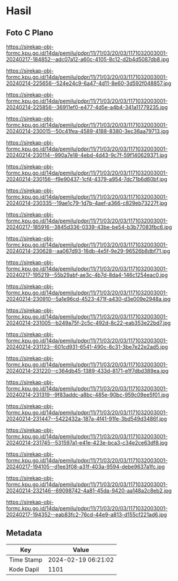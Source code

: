 # Hasil

## Foto C Plano

https://sirekap-obj-formc.kpu.go.id/14da/pemilu/pdpr/11/71/03/20/03/1171032003001-20240217-184852--adc07a12-a60c-4105-8c12-d2b4d5087db8.jpg

https://sirekap-obj-formc.kpu.go.id/14da/pemilu/pdpr/11/71/03/20/03/1171032003001-20240214-225656--524e24c9-6a47-4d11-8e60-3d592f048857.jpg

https://sirekap-obj-formc.kpu.go.id/14da/pemilu/pdpr/11/71/03/20/03/1171032003001-20240214-225856--36911ef0-e477-4d5e-a4b4-341a11779235.jpg

https://sirekap-obj-formc.kpu.go.id/14da/pemilu/pdpr/11/71/03/20/03/1171032003001-20240214-230015--50c41fea-4589-4188-8380-3ec36aa79713.jpg

https://sirekap-obj-formc.kpu.go.id/14da/pemilu/pdpr/11/71/03/20/03/1171032003001-20240214-230114--990a7e18-4ebd-4d43-9c7f-59f140629371.jpg

https://sirekap-obj-formc.kpu.go.id/14da/pemilu/pdpr/11/71/03/20/03/1171032003001-20240214-230156--f9e90437-1cf4-4379-a954-7dc71b6d60bf.jpg

https://sirekap-obj-formc.kpu.go.id/14da/pemilu/pdpr/11/71/03/20/03/1171032003001-20240214-230335--19ae1c79-1d7b-4aef-a366-c829eb73227f.jpg

https://sirekap-obj-formc.kpu.go.id/14da/pemilu/pdpr/11/71/03/20/03/1171032003001-20240217-185916--3845d336-0339-43be-be54-b3b77083fbc6.jpg

https://sirekap-obj-formc.kpu.go.id/14da/pemilu/pdpr/11/71/03/20/03/1171032003001-20240214-230628--aa067d93-16db-4e5f-9e29-96526b8dbf71.jpg

https://sirekap-obj-formc.kpu.go.id/14da/pemilu/pdpr/11/71/03/20/03/1171032003001-20240217-195219--55b29abf-ae3c-4b7d-8da4-146c1254eac0.jpg

https://sirekap-obj-formc.kpu.go.id/14da/pemilu/pdpr/11/71/03/20/03/1171032003001-20240214-230910--5a1e96cd-4523-471f-a430-d3e009e2948a.jpg

https://sirekap-obj-formc.kpu.go.id/14da/pemilu/pdpr/11/71/03/20/03/1171032003001-20240214-231005--b249a75f-2c5c-492d-8c22-eab353e22bd7.jpg

https://sirekap-obj-formc.kpu.go.id/14da/pemilu/pdpr/11/71/03/20/03/1171032003001-20240214-231123--601cd931-6541-490c-8c31-3be7e22e2ad5.jpg

https://sirekap-obj-formc.kpu.go.id/14da/pemilu/pdpr/11/71/03/20/03/1171032003001-20240214-231220--c364db45-1389-433d-8171-e1f7dbd389ea.jpg

https://sirekap-obj-formc.kpu.go.id/14da/pemilu/pdpr/11/71/03/20/03/1171032003001-20240214-231319--9f83addc-a8bc-485e-90bc-959c09ee5f01.jpg

https://sirekap-obj-formc.kpu.go.id/14da/pemilu/pdpr/11/71/03/20/03/1171032003001-20240214-231447--5422432a-187a-4f41-91fe-3bd549d3486f.jpg

https://sirekap-obj-formc.kpu.go.id/14da/pemilu/pdpr/11/71/03/20/03/1171032003001-20240214-231745--531597a1-e41e-423e-bca3-c34e2ce63df8.jpg

https://sirekap-obj-formc.kpu.go.id/14da/pemilu/pdpr/11/71/03/20/03/1171032003001-20240217-194105--d1ee3f08-a31f-403a-9594-debe9637a1fc.jpg

https://sirekap-obj-formc.kpu.go.id/14da/pemilu/pdpr/11/71/03/20/03/1171032003001-20240214-232146--69098742-4a81-45da-9420-aa148a2c8eb2.jpg

https://sirekap-obj-formc.kpu.go.id/14da/pemilu/pdpr/11/71/03/20/03/1171032003001-20240217-194352--eab83fc2-76cd-44e9-a813-d155cf221ad6.jpg


## Metadata

| Key        | Value               |
| ---------- | ------------------- |
| Time Stamp | 2024-02-19 06:21:02 |
| Kode Dapil | 1101                |



